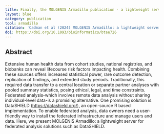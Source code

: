 ```yaml
---
title: Finally, the MOLGENIS Armadillo publication - a lightweight server for federated analysis solutions such as DataSHIELD.
layout: blue
category: publication
tool: armadillo
citation: 'Cadman et al (2024) MOLGENIS Armadillo: a lightweight server for federated analysis using DataSHIELD. Bioinformatics.'
doi: https://doi.org/10.1093/bioinformatics/btae726
---
```


## Abstract

Extensive human health data from cohort studies, national registries, and biobanks can reveal lifecourse risk factors impacting health. Combining 
these sources offers increased statistical power, rare outcome detection, replication of findings, and extended study periods. Traditionally, this required data
transfer to a central location or separate partner analyses with pooled summary statistics, posing ethical, legal, and time constraints. Federated
analysis-which involves remote data analysis without sharing individual-level data-is a promising alternative. One promising solution is
DataSHIELD (https://datashield.org/), an open-source R based implementation. To enable federated analysis, data owners need a user-friendly way to install the
federated infrastructure and manage users and data. Here, we present MOLGENIS Armadillo: a lightweight server for federated analysis solutions such as
DataSHIELD.



